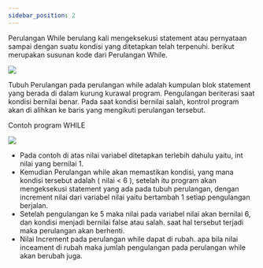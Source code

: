 ```yaml
---
sidebar_position: 2
---
```


Perulangan While berulang kali mengeksekusi statement atau pernyataan sampai
dengan suatu kondisi yang ditetapkan telah terpenuhi. berikut merupakan susunan
kode dari Perulangan While.

**![](https://lh7-us.googleusercontent.com/docsz/AD_4nXcLZxWNmKNN4h2hfmuuMseOfN1OndL9gTC1W8i0Gpw_lVFN6woBdcJkOGhuuSvaXbnFxZ818PznSSxeE8rmi7LuU9nI_P7Zx5OT1fqO5OaCW2Sc4KmVhlgi2vFI7ZoMKcqhLeNFIGKZu60WIahDkfDorbbl?key=93UFQwWUByfaXAM7YbD_TA)**

Tubuh Perulangan pada perulangan while adalah kumpulan blok statement yang
berada di dalam kurung kurawal program. Pengulangan beriterasi saat kondisi
bernilai benar. Pada saat kondisi bernilai salah, kontrol program akan di alihkan ke
baris yang mengikuti perulangan tersebut.

Contoh program WHILE

**![](https://lh7-us.googleusercontent.com/docsz/AD_4nXcBVzliRlPY0IaKxtkWilXgKBQJEj2HeGEGaR72biweydMtUDhADgkUSomdE87wWqXK_WOyrpKMaxdKkxpqmv7Z9rdvru6tCRIJcWCsdHr7UAid6VejxExZG0hhIc76D1OBk-ZpMgQa7K4lRXkqgEFsgzTz?key=93UFQwWUByfaXAM7YbD_TA)**

- Pada contoh di atas nilai variabel ditetapkan terlebih dahulu yaitu, int nilai yang
bernilai 1.
- Kemudian Perulangan while akan memastikan kondisi, yang mana kondisi
tersebut adalah ( nilai < 6 ), setelah itu program akan mengeksekusi statement
yang ada pada tubuh perulangan, dengan increment nilai dari variabel nilai yaitu
bertambah 1 setiap pengulangan berjalan.
- Setelah pengulangan ke 5 maka nilai pada variabel nilai akan bernilai 6, dan
kondisi menjadi bernilai false atau salah. saat hal tersebut terjadi maka perulangan
akan berhenti.
- Nilai Increment pada perulangan while dapat di rubah. apa bila nilai inceament di
rubah maka jumlah pengulangan pada perulangan while akan berubah juga.
